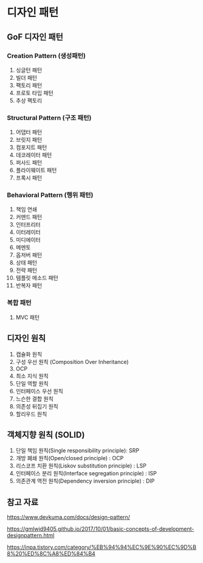 # 디자인 패턴

## GoF 디자인 패턴

### Creation Pattern (생성패턴)
1. 싱글턴 패턴
2. 빌더 패턴
3. 팩토리 패턴
4. 프로토 타입 패턴
5. 추상 팩토리


### Structural Pattern (구조 패턴)
1. 어댑터 패턴
2. 브릿지 패턴
3. 컴포지트 패턴
4.  데코레이터 패턴
5.  퍼사드 패턴
6.  플라이웨이트 패턴
7.  프록시 패턴

### Behavioral Pattern (행위 패턴)
1. 책임 연쇄
2. 커맨드 패턴
3. 인터프리터
4. 이터레이터
5. 미디에이터
6. 메멘토
7. 옵저버 패턴
8.  상태 패턴
9.  전략 패턴
10. 템플릿 메소드 패턴
11. 반복자 패턴

### 복합 패턴
1. MVC 패턴

## 디자인 원칙
1. 캡슐화 원칙
2. 구성 우선 원칙 (Composition Over Inheritance)
3. OCP
4. 최소 지식 원칙
5. 단일 역할 원칙
6. 인터페이스 우선 원칙
7. 느슨한 결합 원칙
8. 의존성 뒤집기 원칙
9. 할리우드 원칙

## 객체지향 원칙 (SOLID)
1. 단일 책임 원칙(Single responsibility principle): SRP
2. 개방 폐쇄 원칙(Open/closed principle) : OCP
3. 리스코프 치환 원칙(Liskov substitution principle) : LSP
4. 인터페이스 분리 원칙(Interface segregation principle) : ISP
5. 의존관계 역전 원칙(Dependency inversion principle) : DIP


## 참고 자료
https://www.devkuma.com/docs/design-pattern/

https://gmlwjd9405.github.io/2017/10/01/basic-concepts-of-development-designpattern.html

https://inpa.tistory.com/category/%EB%94%94%EC%9E%90%EC%9D%B8%20%ED%8C%A8%ED%84%B4